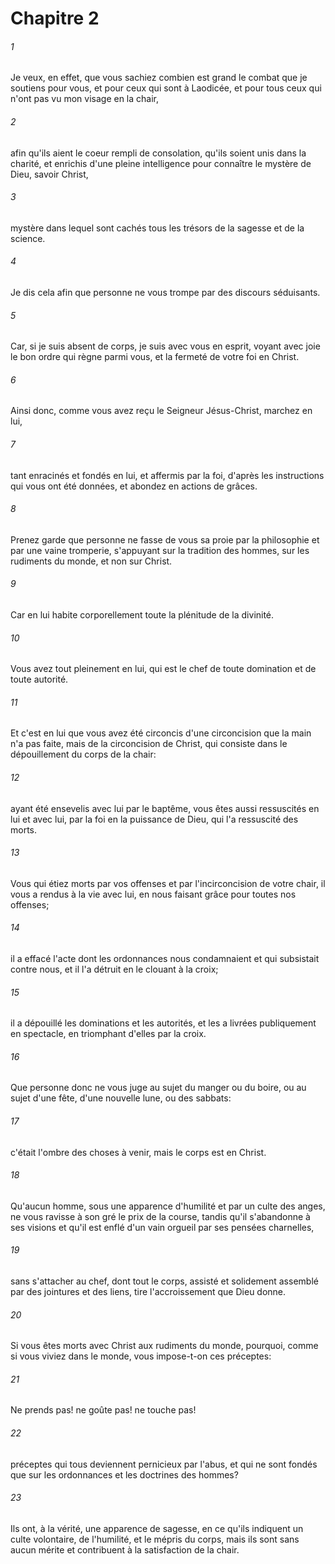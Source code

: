 # Chapitre 2

###### 1
Je veux, en effet, que vous sachiez combien est grand le combat que je soutiens pour vous, et pour ceux qui sont à Laodicée, et pour tous ceux qui n'ont pas vu mon visage en la chair,
###### 2
afin qu'ils aient le coeur rempli de consolation, qu'ils soient unis dans la charité, et enrichis d'une pleine intelligence pour connaître le mystère de Dieu, savoir Christ,
###### 3
mystère dans lequel sont cachés tous les trésors de la sagesse et de la science.
###### 4
Je dis cela afin que personne ne vous trompe par des discours séduisants.
###### 5
Car, si je suis absent de corps, je suis avec vous en esprit, voyant avec joie le bon ordre qui règne parmi vous, et la fermeté de votre foi en Christ.
###### 6
Ainsi donc, comme vous avez reçu le Seigneur Jésus-Christ, marchez en lui,
###### 7
tant enracinés et fondés en lui, et affermis par la foi, d'après les instructions qui vous ont été données, et abondez en actions de grâces.
###### 8
Prenez garde que personne ne fasse de vous sa proie par la philosophie et par une vaine tromperie, s'appuyant sur la tradition des hommes, sur les rudiments du monde, et non sur Christ.
###### 9
Car en lui habite corporellement toute la plénitude de la divinité.
###### 10
Vous avez tout pleinement en lui, qui est le chef de toute domination et de toute autorité.
###### 11
Et c'est en lui que vous avez été circoncis d'une circoncision que la main n'a pas faite, mais de la circoncision de Christ, qui consiste dans le dépouillement du corps de la chair:
###### 12
ayant été ensevelis avec lui par le baptême, vous êtes aussi ressuscités en lui et avec lui, par la foi en la puissance de Dieu, qui l'a ressuscité des morts.
###### 13
Vous qui étiez morts par vos offenses et par l'incirconcision de votre chair, il vous a rendus à la vie avec lui, en nous faisant grâce pour toutes nos offenses;
###### 14
il a effacé l'acte dont les ordonnances nous condamnaient et qui subsistait contre nous, et il l'a détruit en le clouant à la croix;
###### 15
il a dépouillé les dominations et les autorités, et les a livrées publiquement en spectacle, en triomphant d'elles par la croix.
###### 16
Que personne donc ne vous juge au sujet du manger ou du boire, ou au sujet d'une fête, d'une nouvelle lune, ou des sabbats:
###### 17
c'était l'ombre des choses à venir, mais le corps est en Christ.
###### 18
Qu'aucun homme, sous une apparence d'humilité et par un culte des anges, ne vous ravisse à son gré le prix de la course, tandis qu'il s'abandonne à ses visions et qu'il est enflé d'un vain orgueil par ses pensées charnelles,
###### 19
sans s'attacher au chef, dont tout le corps, assisté et solidement assemblé par des jointures et des liens, tire l'accroissement que Dieu donne.
###### 20
Si vous êtes morts avec Christ aux rudiments du monde, pourquoi, comme si vous viviez dans le monde, vous impose-t-on ces préceptes:
###### 21
Ne prends pas! ne goûte pas! ne touche pas!
###### 22
préceptes qui tous deviennent pernicieux par l'abus, et qui ne sont fondés que sur les ordonnances et les doctrines des hommes?
###### 23
Ils ont, à la vérité, une apparence de sagesse, en ce qu'ils indiquent un culte volontaire, de l'humilité, et le mépris du corps, mais ils sont sans aucun mérite et contribuent à la satisfaction de la chair.
